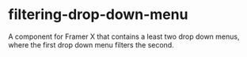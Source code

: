 # filtering-drop-down-menu
A component for Framer X that contains a least two drop down menus, where the first drop down menu filters the second.
